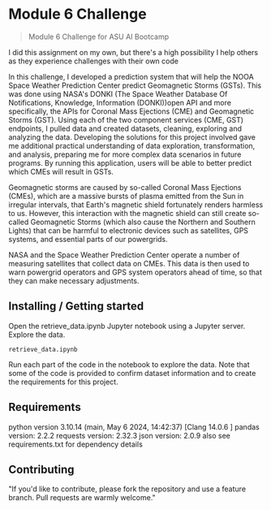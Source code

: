 #  Module 6 Challenge
> Module 6 Challenge for ASU AI Bootcamp

I did this assignment on my own, but there's a high possibility I help others as they experience challenges with their own code

In this challenge, I developed a prediction system that will help the NOOA Space Weather Prediction Center predict Geomagnetic Storms (GSTs). This was done using NASA's DONKI (The Space Weather Database Of Notifications, Knowledge, Information (DONKI))open API and more specifically, the APIs for Coronal Mass Ejections (CME) and Geomagnetic Storms (GST). Using each of the two component services (CME, GST) endpoints, I pulled data and created datasets, cleaning, exploring and analyzing the data. Developing the solutions for this project involved gave me additional practical understanding of data exploration, transformation, and analysis, preparing me for more complex data scenarios in future programs. By running this application, users will be able to better predict which CMEs will result in GSTs.

Geomagnetic storms are caused by so-called Coronal Mass Ejections (CMEs), which are a massive bursts of plasma emitted from the Sun in irregular intervals, that Earth's magnetic shield fortunately renders harmless to us. However, this interaction with the magnetic shield can still create so-called Geomagnetic Storms (which also cause the Northern and Southern Lights) that can be harmful to electronic devices such as satellites, GPS systems, and essential parts of our powergrids.

NASA and the Space Weather Prediction Center operate a number of measuring satellites that collect data on CMEs. This data is then used to warn powergrid operators and GPS system operators ahead of time, so that they can make necessary adjustments.

## Installing / Getting started

Open the retrieve_data.ipynb Jupyter notebook using a Jupyter server. Explore the data.

```jupyter lab
retrieve_data.ipynb
```

Run each part of the code in the notebook to explore the data. Note that some of the code is provided to confirm dataset information and to create the requirements for this project.

## Requirements
python version 3.10.14 (main, May  6 2024, 14:42:37) [Clang 14.0.6 ]
pandas version: 2.2.2
requests version: 2.32.3
json version: 2.0.9
also see requirements.txt for dependency details

## Contributing

"If you'd like to contribute, please fork the repository and use a feature
branch. Pull requests are warmly welcome."

